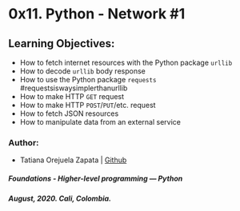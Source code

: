 # 0x11. Python - Network #1

## Learning Objectives:
* How to fetch internet resources with the Python package `urllib`
* How to decode `urllib` body response
* How to use the Python package `requests` #requestsiswaysimplerthanurllib
* How to make HTTP `GET` request
* How to make HTTP `POST`/`PUT`/etc. request
* How to fetch JSON resources
* How to manipulate data from an external service

### Author:
* Tatiana Orejuela Zapata | [Github](https://github.com/tatsOre)

##### Foundations - Higher-level programming ― Python
##### August, 2020. Cali, Colombia.
